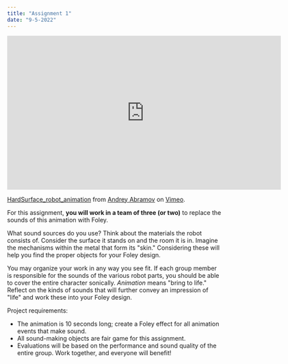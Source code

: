 ```yaml
---
title: "Assignment 1"
date: "9-5-2022"
---
```


<iframe src="https://player.vimeo.com/video/346689615?h=439d6f2a50" width="640" height="360" frameborder="0" allow="autoplay; fullscreen; picture-in-picture" allowfullscreen></iframe>
<p><a href="https://vimeo.com/346689615">HardSurface_robot_animation</a> from <a href="https://vimeo.com/abramanim">Andrey Abramov</a> on <a href="https://vimeo.com">Vimeo</a>.</p>

For this assignment, **you will work in a team of three (or two)** to replace the sounds of this animation with Foley. 

What sound sources do you use? Think about the materials the robot consists of. Consider the surface it stands on and the room it is in. Imagine the mechanisms within the metal that form its "skin." Considering these will help you find the proper objects for your Foley design.  

You may organize your work in any way you see fit. If each group member is responsible for the sounds of the various robot parts, you should be able to cover the entire character sonically. _Animation_ means "bring to life." Reflect on the kinds of sounds that will further convey an impression of "life" and work these into your Foley design. 
 
Project requirements:  
-	The animation is 10 seconds long; create a Foley effect for all animation events that make sound.  
-	All sound-making objects are fair game for this assignment.  
-	Evaluations will be based on the performance and sound quality of the entire group. Work together, and everyone will benefit!  
